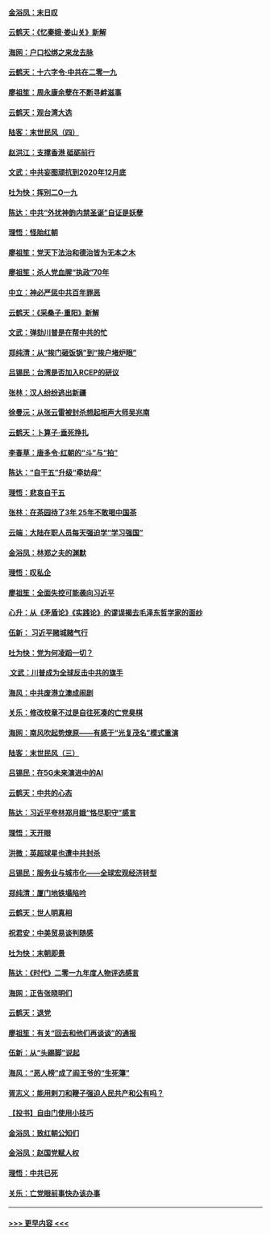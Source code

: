 #### [金浴凤：末日叹](../pages/nsc993/n11752359.md?t=12291544) 
#### [云鹤天：《忆秦娥‧娄山关》新解](../pages/nsc993/n11752348.md?t=12291544) 
#### [海网：户口松绑之来龙去脉](../pages/nsc993/n11752328.md?t=12291544) 
#### [云鹤天：十六字令‧中共在二零一九](../pages/nsc993/n11752305.md?t=12291544) 
#### [廖祖笙：周永康余孽在不断寻衅滋事](../pages/nsc993/n11751013.md?t=12291544) 
#### [云鹤天：观台湾大选](../pages/nsc993/n11751007.md?t=12291544) 
#### [陆客：末世民风（四）](../pages/nsc993/n11749203.md?t=12291544) 
#### [赵洪江：支撑香港 砥砺前行](../pages/nsc993/n11748482.md?t=12291544) 
#### [文武：中共妄图顽抗到2020年12月底](../pages/nsc993/n11748446.md?t=12291544) 
#### [吐为快：挥别二O一九](../pages/nsc993/n11748411.md?t=12291544) 
#### [陈达：中共“外扰神韵内禁圣诞”自证是妖孽](../pages/nsc993/n11748226.md?t=12291544) 
#### [理悟：怪胎红朝](../pages/nsc993/n11748206.md?t=12291544) 
#### [廖祖笙：党天下法治和德治皆为无本之木](../pages/nsc993/n11748135.md?t=12291544) 
#### [廖祖笙：杀人党血腥“执政”70年](../pages/nsc993/n11745144.md?t=12291544) 
#### [中立：神必严惩中共百年罪恶](../pages/nsc993/n11744970.md?t=12291544) 
#### [云鹤天：《采桑子‧重阳》新解](../pages/nsc993/n11744948.md?t=12291544) 
#### [文武：弹劾川普是在帮中共的忙](../pages/nsc993/n11744758.md?t=12291544) 
#### [郑纯清：从“挨门砸饭锅”到“挨户堵炉眼”](../pages/nsc993/n11744745.md?t=12291544) 
#### [吕锡民：台湾是否加入RCEP的研议](../pages/nsc993/n11744701.md?t=12291544) 
#### [张林：汉人纷纷逃出新疆](../pages/nsc993/n11743530.md?t=12291544) 
#### [徐曼沅：从张云雷被封杀想起相声大师吴兆南](../pages/nsc993/n11741816.md?t=12291544) 
#### [云鹤天：卜算子‧垂死挣扎](../pages/nsc993/n11739956.md?t=12291544) 
#### [李春草：唐多令‧红朝的“斗”与“拍”](../pages/nsc993/n11739830.md?t=12291544) 
#### [陈达：“自干五”升级“牵妨母”](../pages/nsc993/n11739724.md?t=12291544) 
#### [理悟：悲哀自干五](../pages/nsc993/n11739547.md?t=12291544) 
#### [张林：在茶园待了3年 25年不敢喝中国茶](../pages/nsc993/n11739240.md?t=12291544) 
#### [云端：大陆在职人员每天强迫学“学习强国”](../pages/nsc993/n11738735.md?t=12291544) 
#### [金浴凤：林郑之夫的渊默](../pages/nsc993/n11737735.md?t=12291544) 
#### [理悟：叹私企](../pages/nsc993/n11737715.md?t=12291544) 
#### [廖祖笙：全面失控可能袭向习近平](../pages/nsc993/n11737704.md?t=12291544) 
#### [心升：从《矛盾论》《实践论》的谬误揭去毛泽东哲学家的面纱](../pages/nsc993/n11736962.md?t=12291544) 
#### [伍新： 习近平赌城赌气行](../pages/nsc993/n11736929.md?t=12291544) 
#### [吐为快：党为何凌蹈一切？](../pages/nsc993/n11736915.md?t=12291544) 
#### [ 文武：川普成为全球反击中共的旗手](../pages/nsc993/n11736882.md?t=12291544) 
#### [海风：中共废港立澳成闹剧](../pages/nsc993/n11735857.md?t=12291544) 
#### [关乐：修改校章不过是自往死凑的亡党臭棋](../pages/nsc993/n11735097.md?t=12291544) 
#### [海网：南风吹起势燎原——有感于“光复茂名”模式重演](../pages/nsc993/n11732308.md?t=12291544) 
#### [陆客：末世民风（三）](../pages/nsc993/n11732211.md?t=12291544) 
#### [吕锡民：在5G未来演进中的AI](../pages/nsc993/n11730010.md?t=12291544) 
#### [云鹤天：中共的心态](../pages/nsc993/n11729906.md?t=12291544) 
#### [陈达：习近平夸林郑月娥“恪尽职守”感言](../pages/nsc993/n11729881.md?t=12291544) 
#### [理悟：天开眼](../pages/nsc993/n11729699.md?t=12291544) 
#### [洪微：英超球星也遭中共封杀](../pages/nsc993/n11727243.md?t=12291544) 
#### [吕锡民：服务业与城市化——全球宏观经济转型](../pages/nsc993/n11725845.md?t=12291544) 
#### [郑纯清：厦门地铁塌陷吟](../pages/nsc993/n11725813.md?t=12291544) 
#### [云鹤天：世人明真相](../pages/nsc993/n11725621.md?t=12291544) 
#### [祝君安：中美贸易谈判随感](../pages/nsc993/n11725609.md?t=12291544) 
#### [吐为快：末朝即景](../pages/nsc993/n11723365.md?t=12291544) 
#### [陈达：《时代》二零一九年度人物评选感言](../pages/nsc993/n11723337.md?t=12291544) 
#### [海网：正告张晓明们](../pages/nsc993/n11723228.md?t=12291544) 
#### [云鹤天：退党](../pages/nsc993/n11723056.md?t=12291544) 
#### [廖祖笙：有关“回去和他们再谈谈”的通报](../pages/nsc993/n11722442.md?t=12291544) 
#### [伍新：从“头踢脚”说起](../pages/nsc993/n11722429.md?t=12291544) 
#### [海风：“恶人榜”成了阎王爷的“生死簿”](../pages/nsc993/n11722272.md?t=12291544) 
#### [胥志义：能用剌刀和鞭子强迫人民共产和公有吗？](../pages/nsc993/n11720569.md?t=12291544) 
#### [【投书】自由门使用小技巧](../pages/nsc993/n11720180.md?t=12291544) 
#### [金浴凤：致红朝公知们](../pages/nsc993/n11720563.md?t=12291544) 
#### [金浴凤：赵国党赋人权](../pages/nsc993/n11720533.md?t=12291544) 
#### [理悟：中共已死](../pages/nsc993/n11720233.md?t=12291544) 
#### [关乐：亡党眼前事快办该办事](../pages/nsc993/n11719160.md?t=12291544) 

----
#### [ >>> 更早内容 <<< ](../indexes/nsc993-earlier.md)

